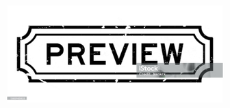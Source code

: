 [![Header](https://github.com/psinyugin/psinyugin.github.io/blob/main/assets/istockphoto-1385985833-2048x2048.jpg)](https://psinyugin.github.io)
